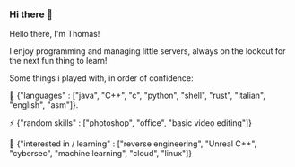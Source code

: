 ### Hi there 👋
Hello there, I'm Thomas!

I enjoy programming and managing little servers, always on the lookout for the next fun thing to learn!

Some things i played with, in order of confidence:

🌱 {"languages" : ["java", "C++", "c", "python", "shell", "rust", "italian", "english", "asm"]}.

⚡ {"random skills" : ["photoshop", "office", "basic video editing"]}

🔭 {"interested in / learning" : ["reverse engineering", "Unreal C++", "cybersec", "machine learning", "cloud", "linux"]}



